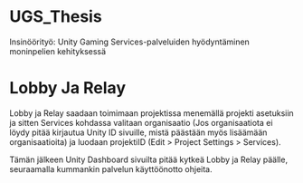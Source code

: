 # UGS_Thesis
Insinöörityö: Unity Gaming Services-palveluiden hyödyntäminen moninpelien kehityksessä

# Lobby Ja Relay
Lobby ja Relay saadaan toimimaan projektissa menemällä projekti asetuksiin ja sitten Services kohdassa valitaan organisaatio (Jos organisaatiota ei löydy pitää kirjautua Unity ID sivuille, mistä päästään myös lisäämään organisaatioita) ja luodaan projektiID (Edit > Project Settings > Services). 

Tämän jälkeen Unity Dashboard sivuilta pitää kytkeä Lobby ja Relay päälle, seuraamalla kummankin palvelun käyttöönotto ohjeita. 
